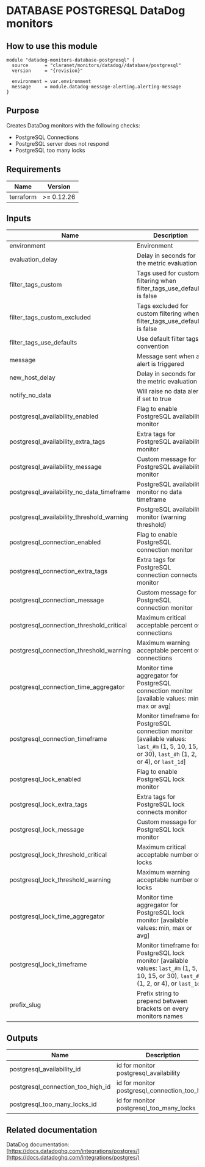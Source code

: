# DATABASE POSTGRESQL DataDog monitors

## How to use this module

```hcl
module "datadog-monitors-database-postgresql" {
  source      = "claranet/monitors/datadog//database/postgresql"
  version     = "{revision}"

  environment = var.environment
  message     = module.datadog-message-alerting.alerting-message
}

```

## Purpose

Creates DataDog monitors with the following checks:

- PostgreSQL Connections
- PostgreSQL server does not respond
- PostgreSQL too many locks

## Requirements

| Name | Version |
|------|---------|
| terraform | >= 0.12.26 |

## Inputs

| Name | Description | Type | Default | Required |
|------|-------------|------|---------|:--------:|
| environment | Environment | `string` | n/a | yes |
| evaluation\_delay | Delay in seconds for the metric evaluation | `number` | `15` | no |
| filter\_tags\_custom | Tags used for custom filtering when filter\_tags\_use\_defaults is false | `string` | `"*"` | no |
| filter\_tags\_custom\_excluded | Tags excluded for custom filtering when filter\_tags\_use\_defaults is false | `string` | `""` | no |
| filter\_tags\_use\_defaults | Use default filter tags convention | `string` | `"true"` | no |
| message | Message sent when an alert is triggered | `any` | n/a | yes |
| new\_host\_delay | Delay in seconds for the metric evaluation | `number` | `300` | no |
| notify\_no\_data | Will raise no data alert if set to true | `bool` | `true` | no |
| postgresql\_availability\_enabled | Flag to enable PostgreSQL availability monitor | `string` | `"true"` | no |
| postgresql\_availability\_extra\_tags | Extra tags for PostgreSQL availability monitor | `list(string)` | `[]` | no |
| postgresql\_availability\_message | Custom message for PostgreSQL availability monitor | `string` | `""` | no |
| postgresql\_availability\_no\_data\_timeframe | PostgreSQL availability monitor no data timeframe | `string` | `10` | no |
| postgresql\_availability\_threshold\_warning | PostgreSQL availability monitor (warning threshold) | `string` | `3` | no |
| postgresql\_connection\_enabled | Flag to enable PostgreSQL connection monitor | `string` | `"true"` | no |
| postgresql\_connection\_extra\_tags | Extra tags for PostgreSQL connection connects monitor | `list(string)` | `[]` | no |
| postgresql\_connection\_message | Custom message for PostgreSQL connection monitor | `string` | `""` | no |
| postgresql\_connection\_threshold\_critical | Maximum critical acceptable percent of connections | `number` | `80` | no |
| postgresql\_connection\_threshold\_warning | Maximum warning acceptable percent of connections | `number` | `70` | no |
| postgresql\_connection\_time\_aggregator | Monitor time aggregator for PostgreSQL connection monitor [available values: min, max or avg] | `string` | `"avg"` | no |
| postgresql\_connection\_timeframe | Monitor timeframe for PostgreSQL connection monitor [available values: `last_#m` (1, 5, 10, 15, or 30), `last_#h` (1, 2, or 4), or `last_1d`] | `string` | `"last_15m"` | no |
| postgresql\_lock\_enabled | Flag to enable PostgreSQL lock monitor | `string` | `"true"` | no |
| postgresql\_lock\_extra\_tags | Extra tags for PostgreSQL lock connects monitor | `list(string)` | `[]` | no |
| postgresql\_lock\_message | Custom message for PostgreSQL lock monitor | `string` | `""` | no |
| postgresql\_lock\_threshold\_critical | Maximum critical acceptable number of locks | `number` | `99` | no |
| postgresql\_lock\_threshold\_warning | Maximum warning acceptable number of locks | `number` | `70` | no |
| postgresql\_lock\_time\_aggregator | Monitor time aggregator for PostgreSQL lock monitor [available values: min, max or avg] | `string` | `"min"` | no |
| postgresql\_lock\_timeframe | Monitor timeframe for PostgreSQL lock monitor [available values: `last_#m` (1, 5, 10, 15, or 30), `last_#h` (1, 2, or 4), or `last_1d`] | `string` | `"last_5m"` | no |
| prefix\_slug | Prefix string to prepend between brackets on every monitors names | `string` | `""` | no |

## Outputs

| Name | Description |
|------|-------------|
| postgresql\_availability\_id | id for monitor postgresql\_availability |
| postgresql\_connection\_too\_high\_id | id for monitor postgresql\_connection\_too\_high |
| postgresql\_too\_many\_locks\_id | id for monitor postgresql\_too\_many\_locks |

## Related documentation

DataDog documentation: [https://docs.datadoghq.com/integrations/postgres/](https://docs.datadoghq.com/integrations/postgres/)
